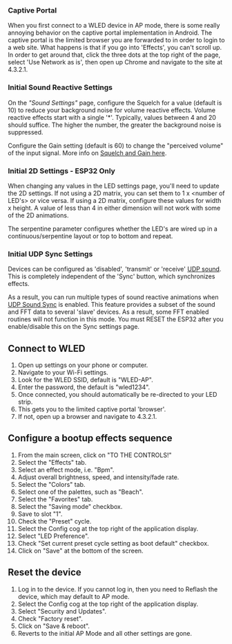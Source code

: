 ### Captive Portal
When you first connect to a WLED device in AP mode, there is some really annoying behavior on the captive portal implementation in Android. The captive portal is the limited browser you are forwarded to in order to login to a web site. What happens is that if you go into 'Effects', you can't scroll up. In order to get around that, click the three dots at the top right of the page, select 'Use Network as is', then open up Chrome and navigate to the site at 4.3.2.1.

### Initial Sound Reactive Settings
On the _"Sound Settings"_ page, configure the Squelch for a value (default is 10) to reduce your background noise for volume reactive effects. Volume reactive effects start with a single '*'. Typically, values between 4 and 20 should suffice. The higher the number, the greater the background noise is suppressed.   
  
Configure the Gain setting (default is 60) to change the "perceived volume" of the input signal. More info on [Squelch and Gain here](https://github.com/atuline/WLED/wiki/Sound-Settings#squelch).

### Initial 2D Settings - ESP32 Only
When changing any values in the LED settings page, you'll need to update the 2D settings. If not using a 2D matrix, you can set them to 1 x <number of LED's> or vice versa.  If using a 2D matrix, configure these values for width x height. A value of less than 4 in either dimension will not work with some of the 2D animations.

The serpentine parameter configures whether the LED's are wired up in a continuous/serpentine layout or top to bottom and repeat.

### Initial UDP Sync Settings
Devices can be configured as 'disabled', 'transmit' or 'receive' [UDP sound](https://github.com/atuline/WLED/wiki/UDP-Sound-Sync). This is completely independent of the 'Sync' button, which synchronizes effects. 

As a result, you can run multiple types of sound reactive animations when [UDP Sound Sync](https://github.com/atuline/WLED/wiki/UDP-Sound-Sync) is enabled. This feature provides a subset of the sound and FFT data to several 'slave' devices. As a result, some FFT enabled routines will not function in this mode. You must RESET the ESP32 after you enable/disable this on the Sync settings page.



## Connect to WLED

1.	Open up settings on your phone or computer.
1.	Navigate to your Wi-Fi settings.
1.	Look for the WLED SSID, default is "WLED-AP".
1.	Enter the password, the default is "wled1234".
1.	Once connected, you should automatically be re-directed to your LED strip.
1.	This gets you to the limited captive portal 'browser'.
1.	If not, open up a browser and navigate to 4.3.2.1.



## Configure a bootup effects sequence

1.	From the main screen, click on "TO THE CONTROLS!"
1.	Select the "Effects" tab.
1.	Select an effect mode, i.e. "Bpm".
1.	Adjust overall brightness, speed, and intensity/fade rate.
1.	Select the "Colors" tab.
1.	Select one of the palettes, such as "Beach".
1.	Select the "Favorites" tab.
1.	Select the "Saving mode" checkbox.
1.	Save to slot "1".
1.	Check the "Preset" cycle.
1.	Select the Config cog at the top right of the application display.
1.	Select "LED Preference".
1.	Check "Set current preset cycle setting as boot default" checkbox.
1.	Click on "Save" at the bottom of the screen.


## Reset the device

1.	Log in to the device. If you cannot log in, then you need to Reflash the device, which may default to AP mode.
1.	Select the Config cog at the top right of the application display.
1.	Select "Security and Updates".
1.	Check "Factory reset".
1.	Click on "Save & reboot".
1.	Reverts to the initial AP Mode and all other settings are gone.
